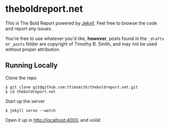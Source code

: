 # theboldreport.net

This is The Bold Report powered by [Jekyll](http://jekyllrb.com/). Feel free to browse the code and report any issues.

You're free to use whatever you'd like, **however**, posts found in the `_drafts` or `_posts` folder are copyright of Timothy B. Smith, and may not be used without proper attribution.

## Running Locally

Clone the repo

    $ git clone git@github.com:ttimsmith/theboldreport.net.git
    $ cd theboldreport.net

Start up the server

    $ jekyll serve --watch

Open it up in <http://localhost:4000>, and voilà!
